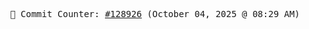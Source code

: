 <p align="center">
    <samp>
        📮 Commit Counter: <a href="https://github.com/Javascript-void0/Javascript-void0/commits/main">#128926</a> (October 04, 2025 @ 08:29 AM)
    </samp>
</p>